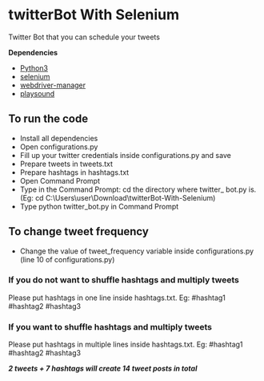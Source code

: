 # twitterBot With Selenium
Twitter Bot that you can schedule your tweets

<b>Dependencies</b>
- [Python3](https://www.python.org/downloads/)
- [selenium](https://pypi.org/project/selenium/)
- [webdriver-manager](https://pypi.org/project/webdriver-manager/)
- [playsound](https://pypi.org/project/playsound/)

## To run the code
- Install all dependencies
- Open configurations.py
- Fill up your twitter credentials inside configurations.py and save
- Prepare tweets in tweets.txt
- Prepare hashtags in hashtags.txt
- Open Command Prompt
- Type in the Command Prompt: cd the directory where twitter_ bot.py is. (Eg: cd C:\Users\user\Download\twitterBot-With-Selenium)
- Type python twitter_bot.py in Command Prompt

## To change tweet frequency
- Change the value of tweet_frequency variable inside configurations.py (line 10 of configurations.py)

### If you do not want to shuffle hashtags and multiply tweets
Please put hashtags in one line inside hashtags.txt. Eg: #hashtag1 #hashtag2 #hashtag3

### If you want to shuffle hashtags and multiply tweets
Please put hashtags in multiple lines inside hashtags.txt. Eg:
#hashtag1
#hashtag2
#hashtag3

***2 tweets + 7 hashtags will create 14 tweet posts in total***
